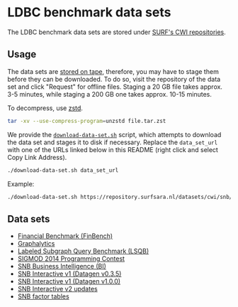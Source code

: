 # LDBC benchmark data sets

The LDBC benchmark data sets are stored under [SURF's CWI repositories](https://repository.surfsara.nl/community/cwi).

## Usage

The data sets are [stored on tape](https://servicedesk.surfsara.nl/wiki/display/WIKI/Data+Archive#DataArchive-What?-Thetapeback-endandtheDataMigrationFacility(DMF)), therefore, you may have to stage them before they can be downloaded.
To do so, visit the repository of the data set and click "Request" for offline files. Staging a 20 GB file takes approx. 3-5 minutes, while staging a 200 GB one takes approx. 10-15 minutes.

To decompress, use [zstd](https://github.com/facebook/zstd).

```bash
tar -xv --use-compress-program=unzstd file.tar.zst
```

We provide the [`download-data-set.sh`](https://raw.githubusercontent.com/ldbc/data-sets-surf-repository/refs/heads/main/download-data-set.sh) script, which attempts to download the data set and stages it to disk if necessary. Replace the `data_set_url` with one of the URLs linked below in this README (right click and select Copy Link Address).

```bash
./download-data-set.sh data_set_url
```

Example:

```bash
./download-data-set.sh https://repository.surfsara.nl/datasets/cwi/snb/files/social_network-csv_basic-longdateformatter/social_network-csv_basic-longdateformatter-sf0.1.tar.zst
```

## Data sets

* [Financial Benchmark (FinBench)](finbench.md)
* [Graphalytics](graphalytics.md)
* [Labeled Subgraph Query Benchmark (LSQB)](lsqb.md)
* [SIGMOD 2014 Programming Contest](sigmod-2014-programming-contest.md)
* [SNB Business Intelligence (BI)](snb-business-intelligence.md)
* [SNB Interactive v1 (Datagen v0.3.5)](snb-interactive-v1-datagen-v035.md)
* [SNB Interactive v1 (Datagen v1.0.0)](snb-interactive-v1-datagen-v100.md)
* [SNB Interactive v2 updates](snb-interactive-v2-updates.md)
* [SNB factor tables](snb-factor-tables.md)
